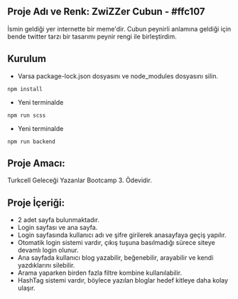 ## Proje Adı ve Renk: ZwiZZer Cubun - #ffc107

İsmin geldiği yer internette bir meme'dir. Cubun peynirli anlamına geldiği için bende twitter tarzı bir tasarımı peynir rengi ile birleştirdim.

## Kurulum

- Varsa package-lock.json dosyasını ve node_modules dosyasını silin.

```
npm install
```

- Yeni terminalde

```
npm run scss
```

- Yeni terminalde

```
npm run backend
```

## Proje Amacı:

Turkcell Geleceği Yazanlar Bootcamp 3. Ödevidir.

## Proje İçeriği:

- 2 adet sayfa bulunmaktadır.
- Login sayfası ve ana sayfa.
- Login sayfasında kullanıcı adı ve şifre girilerek anasayfaya geçiş yapılır.
- Otomatik login sistemi vardır, çıkış tuşuna basılmadığı sürece siteye devamlı login olunur.
- Ana sayfada kullanıcı blog yazabilir, beğenebilir, arayabilir ve kendi yazdıklarını silebilir.
- Arama yaparken birden fazla filtre kombine kullanılabilir.
- HashTag sistemi vardır, böylece yazılan bloglar hedef kitleye daha kolay ulaşır.
